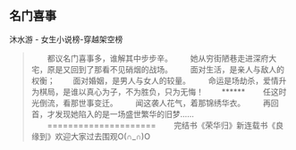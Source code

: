 ## 名门喜事

沐水游  -  女生小说榜-穿越架空榜

> 　　都议名门喜事多，谁解其中步步辛。 　　她从穷街陋巷走进深府大宅，原是又回到了那看不见硝烟的战场。 　　面对生活，是亲人与敌人的权衡； 　　面对婚姻，是男人与女人的较量。 　　命运是场劫杀，爱情升为棋局，是谁以真心为子，不为胜负，只为无悔！ 　　****** 　　任这时光倒流，看那世事变迁。 　　闻这袭人花气，着那锦绣华衣。 　　再回首，才发现她陷入的是一场盛世繁华的旧梦…… 　　===================== 　　完结书《荣华归》新连载书《良缘到》欢迎大家过去围观O(∩_∩)O 　　

